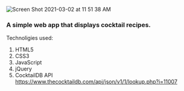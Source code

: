![Screen Shot 2021-03-02 at 11 51 38 AM](https://user-images.githubusercontent.com/20482109/109687665-76c32500-7b51-11eb-91c8-23ba5727529f.png)

<h3>A simple web app that displays cocktail recipes.</h3>

Technoligies used:

1. HTML5
2. CSS3
3. JavaScript
4. jQuery
5. CocktailDB API https://www.thecocktaildb.com/api/json/v1/1/lookup.php?i=11007
